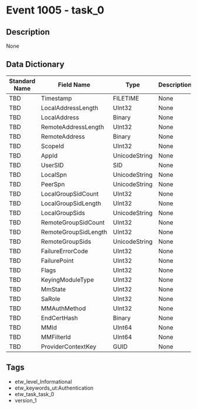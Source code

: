 # Event 1005 - task_0

## Description
None

## Data Dictionary
|Standard Name|Field Name|Type|Description|Sample Value|
|---|---|---|---|---|
|TBD|Timestamp|FILETIME|None|`None`|
|TBD|LocalAddressLength|UInt32|None|`None`|
|TBD|LocalAddress|Binary|None|`None`|
|TBD|RemoteAddressLength|UInt32|None|`None`|
|TBD|RemoteAddress|Binary|None|`None`|
|TBD|ScopeId|UInt32|None|`None`|
|TBD|AppId|UnicodeString|None|`None`|
|TBD|UserSID|SID|None|`None`|
|TBD|LocalSpn|UnicodeString|None|`None`|
|TBD|PeerSpn|UnicodeString|None|`None`|
|TBD|LocalGroupSidCount|UInt32|None|`None`|
|TBD|LocalGroupSidLength|UInt32|None|`None`|
|TBD|LocalGroupSids|UnicodeString|None|`None`|
|TBD|RemoteGroupSidCount|UInt32|None|`None`|
|TBD|RemoteGroupSidLength|UInt32|None|`None`|
|TBD|RemoteGroupSids|UnicodeString|None|`None`|
|TBD|FailureErrorCode|UInt32|None|`None`|
|TBD|FailurePoint|UInt32|None|`None`|
|TBD|Flags|UInt32|None|`None`|
|TBD|KeyingModuleType|UInt32|None|`None`|
|TBD|MmState|UInt32|None|`None`|
|TBD|SaRole|UInt32|None|`None`|
|TBD|MMAuthMethod|UInt32|None|`None`|
|TBD|EndCertHash|Binary|None|`None`|
|TBD|MMId|UInt64|None|`None`|
|TBD|MMFilterId|UInt64|None|`None`|
|TBD|ProviderContextKey|GUID|None|`None`|

## Tags
* etw_level_Informational
* etw_keywords_ut:Authentication
* etw_task_task_0
* version_1